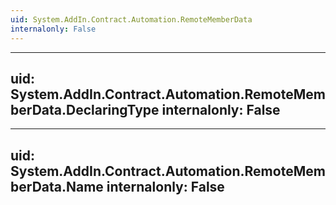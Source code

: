 ```yaml
---
uid: System.AddIn.Contract.Automation.RemoteMemberData
internalonly: False
---
```


---
uid: System.AddIn.Contract.Automation.RemoteMemberData.DeclaringType
internalonly: False
---

---
uid: System.AddIn.Contract.Automation.RemoteMemberData.Name
internalonly: False
---
